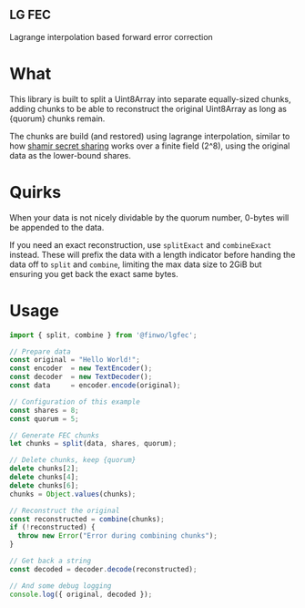 LG FEC
------

Lagrange interpolation based forward error correction

What
====

This library is built to split a Uint8Array into separate equally-sized chunks,
adding chunks to be able to reconstruct the original Uint8Array as long as
{quorum} chunks remain.

The chunks are build (and restored) using lagrange interpolation, similar to how
[shamir secret sharing](https://en.wikipedia.org/wiki/Shamir%27s_secret_sharing)
works over a finite field (2^8), using the original data as the lower-bound
shares.

Quirks
======

When your data is not nicely dividable by the quorum number, 0-bytes will be
appended to the data.

If you need an exact reconstruction, use `splitExact` and `combineExact`
instead. These will prefix the data with a length indicator before handing the
data off to `split` and `combine`, limiting the max data size to 2GiB but
ensuring you get back the exact same bytes.

Usage
=====

```typescript
import { split, combine } from '@finwo/lgfec';

// Prepare data
const original = "Hello World!";
const encoder  = new TextEncoder();
const decoder  = new TextDecoder();
const data     = encoder.encode(original);

// Configuration of this example
const shares = 8;
const quorum = 5;

// Generate FEC chunks
let chunks = split(data, shares, quorum);

// Delete chunks, keep {quorum}
delete chunks[2];
delete chunks[4];
delete chunks[6];
chunks = Object.values(chunks);

// Reconstruct the original
const reconstructed = combine(chunks);
if (!reconstructed) {
  throw new Error("Error during combining chunks");
}

// Get back a string
const decoded = decoder.decode(reconstructed);

// And some debug logging
console.log({ original, decoded });
```
